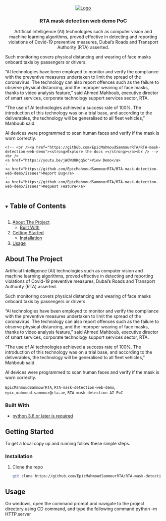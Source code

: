 <!-- PROJECT LOGO -->
<br />
<p align="center">
  <a href="https://github.com/EpicMahmoudSammourRTA/RTA-mask-detection-web-demo">
    <img src="https://www.rta.ae/wps/contenthandler/dav/fs-type1/themes/RTA.Responsive.Theme/rta-assets/common/img/latest-img/RTA.png" alt="Logo">
  </a>

  <h3 align="center">RTA mask detection web demo PoC</h3>

  <p align="center">
Artificial Intelligence (AI) technologies such as computer vision and machine learning algorithms, proved effective in detecting and reporting violations of Covid-19 preventive measures, Dubai’s Roads and Transport Authority (RTA) asserted.

Such monitoring covers physical distancing and wearing of face masks onboard taxis by passengers or drivers.

“AI technologies have been employed to monitor and verify the compliance with the preventive measures undertaken to limit the spread of the coronavirus. The technology can also report offences such as the failure to observe physical distancing, and the improper wearing of face masks, thanks to video analysis feature,” said Ahmed Mahboub, executive director of smart services, corporate technology support services sector, RTA.

“The use of AI technologies achieved a success rate of 100%. The introduction of this technology was on a trial base, and according to the deliverables, the technology will be generalised to all fleet vehicles,” Mahboub said.

AI devices were programmed to scan human faces and verify if the mask is worn correctly.
      
    <!-- <br /><a href="https://github.com/EpicMahmoudSammourRTA/RTA-mask-detection-web-demo"><strong>Explore the docs »</strong></a><br /> -->
    <br />
    <a href="https://youtu.be/jWCWUUKgqSc">View Demo</a>
    ·
    <a href="https://github.com/EpicMahmoudSammourRTA/RTA-mask-detection-web-demo/issues">Report Bug</a>
    ·
    <a href="https://github.com/EpicMahmoudSammourRTA/RTA-mask-detection-web-demo/issues">Request Feature</a>
  </p>
</p>

<!-- TABLE OF CONTENTS -->
<details open="open">
  <summary><h2 style="display: inline-block">Table of Contents</h2></summary>
  <ol>
    <li>
      <a href="#about-the-project">About The Project</a>
      <ul>
        <li><a href="#built-with">Built With</a></li>
      </ul>
    </li>
    <li>
      <a href="#getting-started">Getting Started</a>
      <ul>
        <li><a href="#installation">Installation</a></li>
      </ul>
    </li>
    <li><a href="#usage">Usage</a></li>
  </ol>
</details>



<!-- ABOUT THE PROJECT -->
## About The Project

Artificial Intelligence (AI) technologies such as computer vision and machine learning algorithms, proved effective in detecting and reporting violations of Covid-19 preventive measures, Dubai’s Roads and Transport Authority (RTA) asserted.

Such monitoring covers physical distancing and wearing of face masks onboard taxis by passengers or drivers.

“AI technologies have been employed to monitor and verify the compliance with the preventive measures undertaken to limit the spread of the coronavirus. The technology can also report offences such as the failure to observe physical distancing, and the improper wearing of face masks, thanks to video analysis feature,” said Ahmed Mahboub, executive director of smart services, corporate technology support services sector, RTA.

“The use of AI technologies achieved a success rate of 100%. The introduction of this technology was on a trial base, and according to the deliverables, the technology will be generalised to all fleet vehicles,” Mahboub said.

AI devices were programmed to scan human faces and verify if the mask is worn correctly.

`EpicMahmoudSammourRTA`, `RTA-mask-detection-web-demo`, `epic_mahmoud.sammour@rta.ae`, `RTA mask detection AI PoC`


### Built With

* [python 3.6 or later is required](https://www.python.org/downloads/release/python-367/)


<!-- GETTING STARTED -->
## Getting Started

To get a local copy up and running follow these simple steps.


### Installation

1. Clone the repo
   ```sh
   git clone https://github.com/EpicMahmoudSammourRTA/RTA-mask-detection-web-demo.git
   ```

<!-- USAGE EXAMPLES -->
## Usage
On windows, open the command prompt and navigate to the project directory using CD command, and type the following command
python -m HTTP.server
